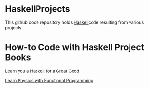 # HaskellProjects

This github code repository holds [Haskell](https://www.haskell.org)code resulting from various projects

# How-to Code with Haskell Project Books

[Learn you a Haskell for a Great Good](http://learnyouahaskell.com)

[Learn Physics with Functional Programming](https://nostarch.com/learn-physics-functional-programming)
